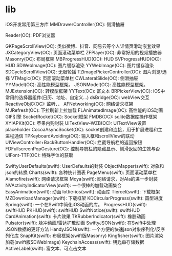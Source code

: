 # lib
iOS开发常用第三方库
MMDrawerController(OC):         侧滑抽屉

Reader(OC):                     PDF浏览器

GKPageScrollView(OC):           类似微博、抖音、网易云等个人详情页滑动嵌套效果
JXCategoryView(OC):             页面滚动菜单栏
ZFPlayer(OC):                   非常好用的视频播放器
Masonry(OC):                    布局框架
MBProgressHUD(OC):              HUD
SVProgressHUD(OC):              HUD
SDWebImage(OC):                 图片缓存渲染
YYWebImage(OC):                 图片缓存渲染
SDCycleScrollView(OC):          无限轮播
TZImagePickerController(OC):    图片浏览/选择
VTMagic(OC):                    页面滚动菜单栏
CWLateralSlide(OC):             侧滑抽屉
YYModel(OC):                    高性能模型框架。
JSONModel(OC):                  高性能模型框架。
MJExtension(OC):                转模型框架
YYText(OC):                     富文本
BRPickerView(OC):               iOS中常用的选择器组件(日历、地址、自定义...)
dsBridge(OC):                   webView交互
ReactiveObjC(OC):               监听、、
AFNetworking(OC):               网络请求框架
MJRefresh(OC):                  下拉刷新上拉加载
FLAnimatedImage(OC):            高性能的iOS动画GIF引擎
SocketRocket(OC):               Socket框架
FMDB(OC):                       sqlite数据库操作框架
XYIAPKit(OC):                   苹果内购封装
UITextView-WZB(OC):             UITextView设置placeholder
CocoaAsyncSocket(OC):           socket创建和连接，用于扩展进程和主进程通信
TPKeyboardAvoiding(OC):         输入框和scrollView的联动
UIViewController+BackButtonHandler(OC): 
                                拦截导航栏的返回按钮
FDFullscreenPopGesture(OC):     控制导航栏的隐藏显示、侧滑返回的生效与否
UIFont-TTF(OC):                 特殊字体的获取



SwiftyUserDefaults(swift):      UserDefaults的封装
ObjectMapper(swift):            对象和json的转换
Charts(swift):                  各种统计图表
PageMenu(swift):                页面滚动菜单栏
Alamofire(swift):               网络请求框架
Moya(swift):                    网络请求，对Ala的进一步封装
NVActivityIndicatorView(swift): 一个很棒的加载动画集合
EasyAnimation(swift):           动画
lottie-ios(swift):              动画库
Tiercel(swift):                 下载框架
MZDownloadManager(swift):       下载框架
KDCircularProgress(swift):      圆型进度
Spring(swift):                  一个在Swift中简化iOS动画的库。
ProgressHUD(swift):             swiftHUD
PKHUD(swift):                   swiftHUD
SwiftNotice(swift):             swiftHUD
CardAnimation(swift):           卡片效果
TKRubberIndicator(swift):       橡胶动画
Pulsator(swift):                脉冲动画/雷达扩散动画
SwiftyJSON(swift):              在Swift中处理JSON数据的更好方法
HandyJSON(swift):               一个方便的快速json对象序列化/反序列化库
SnapKit(swift):                 布局框架(swift版Masonry)
Kingfisher(swift):              图片渲染加载(swift版SDWebImage)
KeychainAccess(swift):          钥匙串存储数据
ActiveLabel(swift):             富文本、可点击文本


